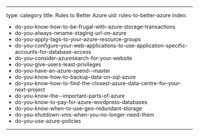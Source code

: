 
---
type: category
title: Rules to Better Azure
uid: rules-to-better-azure
index:
 - do-you-know-how-to-be-frugal-with-azure-storage-transactions
 - do-you-always-rename-staging-url-on-azure
 - do-you-apply-tags-to-your-azure-resource-groups
 - do-you-configure-your-web-applications-to-use-application-specific-accounts-for-database-access
 - do-you-consider-azuresearch-for-your-website
 - do-you-give-users-least-privileges
 - do-you-have-an-azure-spend--master
 - do-you-know-how-to-backup-data-on-sql-azure
 - do-you-know-how-to-find-the-closest-azure-data-centre-for-your-next-project
 - do-you-know-the--important-parts-of-azure
 - do-you-know-to-pay-for-azure-wordpress-databases
 - do-you-know-when-to-use-geo-redundant-storage
 - do-you-shutdown-vms-when-you-no-longer-need-them
 - do-you-use-azure-policies
---



